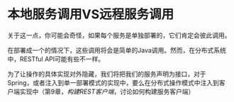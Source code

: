 # 本地服务调用VS远程服务调用

关于这一点，你可能会奇怪，如果每个服务是单独部署的，它们肯定会彼此调用。

在部署成一个的情况下，这些调用将会是简单的Java调用。然而，在分布式系统中，RESTful API可能有些不一样。

为了让操作的具体实现对外隐藏，我们将把我们的服务声明为接口，对于Spring，或者注入到单一部署模式的实现中，要么在分布式操作模式中注入到客户端实现中（第9章，_构建REST客户端_，讨论如何构建服务客户端）
